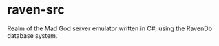 # raven-src
 Realm of the Mad God server emulator written in C#, using the RavenDb database system.
